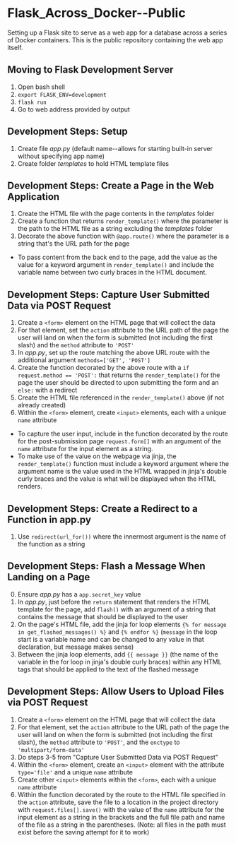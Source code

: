# Flask_Across_Docker--Public
Setting up a Flask site to serve as a web app for a database across a series of Docker containers. This is the public repository containing the web app itself.

## Moving to Flask Development Server
1. Open bash shell
2. `export FLASK_ENV=development`
3. `flask run`
4. Go to web address provided by output

## Development Steps: Setup
1. Create file *app.py* (default name--allows for starting built-in server without specifying app name)
2. Create folder *templates* to hold HTML template files

## Development Steps: Create a Page in the Web Application
1. Create the HTML file with the page contents in the *templates* folder
2. Create a function that returns `render_template()` where the parameter is the path to the HTML file as a string excluding the *templates* folder
3. Decorate the above function with `@app.route()` where the parameter is a string that's the URL path for the page

* To pass content from the back end to the page, add the value as the value for a keyword argument in `render_template()` and include the variable name between two curly braces in the HTML document.

## Development Steps: Capture User Submitted Data via POST Request
1. Create a `<form>` element on the HTML page that will collect the data
2. For that element, set the `action` attribute to the URL path of the page the user will land on when the form is submitted (not including the first slash) and the `method` attribute to `'POST'`
3. In *app.py*, set up the route matching the above URL route with the additional argument `methods=['GET', 'POST']`
4. Create the function decorated by the above route with a `if request.method == 'POST':` that returns the `render_template()` for the page the user should be directed to upon submitting the form and an `else:` with a redirect
5. Create the HTML file referenced in the `render_template()` above (if not already created)
6. Within the `<form>` element, create `<input>` elements, each with a unique `name` attribute

* To capture the user input, include in the function decorated by the route for the post-submission page `request.form[]` with an argument of the `name` attribute for the input element as a string.
* To make use of the value on the webpage via jinja, the `render_template()` function must include a keyword argument where the argument name is the value used in the HTML wrapped in jinja's double curly braces and the value is what will be displayed when the HTML renders.

## Development Steps: Create a Redirect to a Function in app.py
1. Use `redirect(url_for())` where the innermost argument is the name of the function as a string

## Development Steps: Flash a Message When Landing on a Page
0. Ensure *app.py* has a `app.secret_key` value
1. In *app.py*, just before the `return` statement that renders the HTML template for the page, add `flash()` with an argument of a string that contains the message that should be displayed to the user
2. On the page's HTML file, add the jinja for loop elements `{% for message in get_flashed_messages() %}` and `{% endfor %}` (`message` in the loop start is a variable name and can be changed to any value in that declaration, but message makes sense)
3. Between the jinja loop elements, add `{{ message }}` (the name of the variable in the for loop in jinja's double curly braces) within any HTML tags that should be applied to the text of the flashed message

## Development Steps: Allow Users to Upload Files via POST Request
1. Create a `<form>` element on the HTML page that will collect the data
2. For that element, set the `action` attribute to the URL path of the page the user will land on when the form is submitted (not including the first slash), the `method` attribute to `'POST'`, and the `enctype` to `'multipart/form-data'`
3. Do steps 3-5 from "Capture User Submitted Data via POST Request"
4. Within the `<form>` element, create an `<input>` element with the attribute `type='file'` and a unique `name` attribute
5. Create other `<input>` elements within the `<form>`, each with a unique `name` attribute
6. Within the function decorated by the route to the HTML file specified in the `action` attribute, save the file to a location in the project directory with `request.files[].save()` with the value of the `name` attribute for the input element as a string in the brackets and the full file path and name of the file as a string in the parentheses. (Note: all files in the path must exist before the saving attempt for it to work)